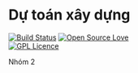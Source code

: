 # Dự toán xây dựng

[![Build Status](https://travis-ci.org/tienthanh2509/isc-group-2-frontend.svg?branch=master)](https://travis-ci.org/tienthanh2509/isc-group-2-frontend)
[![Open Source Love](https://badges.frapsoft.com/os/v1/open-source.svg?v=103)](https://github.com/tienthanh2509/isc-group-2-frontend/)    
[![GPL Licence](https://badges.frapsoft.com/os/gpl/gpl.svg?v=103)](https://opensource.org/licenses/GPL-3.0/)  

Nhóm 2
